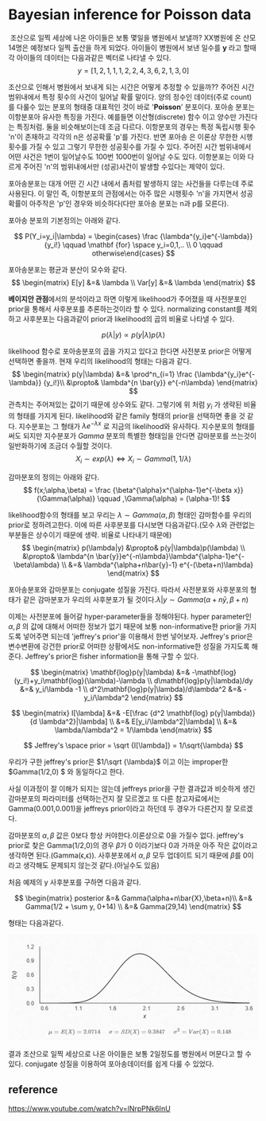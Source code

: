 # Bayesian inference for Poisson data



​	조산으로 일찍 세상에 나온 아이들은 보통 몇일을 병원에서 보낼까?  XX병원에 온 산모 14명은 예정보다 일찍 출산을 하게 되었다. 아이들이 병원에서 보낸 일수를 **y** 라고 할때 각 아이들의 데이터는 다음과같은 벡터로 나타낼 수 있다.
$$
y=[1,2,1,1,1,2,2,4,3,6,2,1,3,0]
$$



조산으로 인해서 병원에서 보내게 되는 시간은 어떻게 추정할 수 있을까??  주어진 시간 범위내에서 특정 횟수의 사건이 일어날 확률 말이다. 양의 정수인 데이터(주로 count) 를 다룰수 있는 분포의 형태중 대표적인 것이 바로 '**Poisson**' 분포이다. 포아송 분포는 이항분포아 유사한 특징을 가진다. 예를들면 이산형(discrete) 함수 이고 양수만 가진다는 특징처럼. 둘을 비슷해보이는데 조금 다르다. 이항분포의 경우는 특정 독립시행 횟수 'n'이 존재하고 각각의 n은 성공확률 'p'를 가진다. 반면 포아송 은 이론상 무한한 시행횟수를 가질 수 있고 그렇기 무한한 성공횟수를 가질 수 있다. 주어진 시간 범위내에서 어떤 사건은 1번이 일어날수도 100번 1000번이 일어날 수도 있다. 이항분포는 이와 다르게 주어진 'n'의 범위내에서만 (성공)사건이 발생할 수있다는 제약이 있다.

포아송분포는 대개 어떤 긴 시간 내에서 좀처럼 발생하지 않는 사건들을 다루는데 주로 사용된다. 이 말인 즉, 이항분포의 관점에서는 아주 많은 시행횟수 'n'을 가지면서 성공확률이 아주작은 'p'인 경우와 비슷하다(다만 포아송 분포는 n과 p를 모른다).

포아송 분포의 기본정의는 아래와 같다.


$$
P(Y_i=y_i|\lambda) = \begin{cases} \frac {\lambda^{y_i}e^{-\lambda}} {y_i!} \qquad \mathbf {for} \space y_i=0,1,.. \\ 0 \qquad otherwise\end{cases}
$$


포아송분포는 평균과 분산이 모수와 같다.
$$
\begin{matrix}
E[y] &=& \lambda \\
Var[y] &=& \lambda
\end{matrix}
$$



**베이지안 관점**에서의 분석이라고 하면 이렇게 likelihood가 주어졌을 때 사전분포인 prior을 통해서 사후분포를 추론하는것이라 할 수 있다. normalizing constant를 제외하고 사후분포는 다음과같이 prior과 likelihood의 곱의 비율로 나타낼 수 있다.

$$
p(\lambda|y) \propto p(y|\lambda)p(\lambda)
$$




likelihood 함수로 포아송분포의 곱을 가지고 있다고 한다면 사전분포 prior은 어떻게 선택하면 좋을까. 현재 우리의 likelihood의 형태는 다음과 같다.
$$
\begin{matrix}
p(y|\lambda) &=& \prod^n_{i=1} \frac {\lambda^{y_i}e^{-\lambda}} {y_i!}\\
&\propto& \lambda^{n \bar{y}} e^{-n\lambda}
\end{matrix}
$$
관측치는 주어져있는 값이기 때문에 상수와도 같다. 그렇기에 위 처럼 $y_i$ 가 생략된 비율의 형태를 가지게 된다. likelihood와 같은 family 형태의 prior을 선택하면 좋을 것 같다. 지수분포는 그 형태가 $\lambda e^{-\lambda x}$ 로 지금의 likelihood와 유사하다. 지수분포의 형태를 써도 되지만 지수분포가 $Gamma$ 분포의 특별한 형태임을 안다면 감마분포를 쓰는것이 일반화하기에 조금더 수월할 것이다.
$$
X_i \sim exp(\lambda) \Leftrightarrow X_i \sim Gamma(1,1/\lambda)
$$


감마분포의 정의는 아래와 같다.
$$
f(x;\alpha,\beta) = \frac {\beta^{\alpha}x^{\alpha-1}e^{-\beta x}} {\Gamma(\alpha)} \qquad ,\Gamma(\alpha) = (\alpha-1)!
$$




likelihood함수의 형태를 보고 우리는 $\lambda \sim Gamma(\alpha,\beta)$ 형태인 감마함수를 우리의 prior로 정하려고한다. 이에 따른 사후분포를 다시보면 다음과같다.(모수 $\lambda$와 관련없는 부분들은 상수이기 때문에 생략. 비율로 나타내기 때문에)
$$
\begin{matrix}
p(\lambda|y) &\propto& p(y|\lambda)p(\lambda) \\
&\propto& \lambda^{n \bar{y}}e^{-n\lambda}\lambda^{\alpha-1}e^{-\beta\lambda} \\
&=& \lambda^{\alpha+n\bar{y}-1} e^{-(\beta+n)\lambda}
\end{matrix}
$$



포아송분포와 감마분포는 conjugate 성질을 가진다. 따라서 사전분포와 사후분포의 형태가 같은 감마분포가 우리의 사후분포가 될 것이다.$\lambda|y \sim Gamma(\alpha+n\bar{y},\beta+n)$

이제는 사전분포에 들어갈 hyper-parameter들을 정해야된다. hyper parameter인 $\alpha,\beta$ 의 값에 대해서 어떠한 정보가 없기 때문에 보통 non-informative한 prior을 가지도록 넣어주면 되는데 'jeffrey's prior'을 이용해서 한번 넣어보자. Jeffrey's prior은 변수변환에 강건한 prior로 어떠한 상황에서도 non-informative한 성질을 가지도록 해준다. Jeffrey's prior은 fisher information을 통해 구할 수 있다.



$$
\begin{matrix}
\mathbf{log}p(y|\lambda) &=& -\mathbf{log}(y_i!)+y_i\mathbf{log}(\lambda)-\lambda \\
d\mathbf{log}p(y|\lambda)/dy &=& y_i/\lambda -1 \\
d^2\mathbf{log}p(y|\lambda)/d\lambda^2 &=& -y_i/\lambda^2
\end{matrix}
$$

$$
\begin{matrix}
I[\lambda] &=& -E[\frac {d^2 \mathbf{log} p(y|\lambda)} {d \lambda^2}|\lambda] \\ &=& E[y_i/\lambda^2|\lambda] \\
&=& \lambda/\lambda^2 = 1/\lambda
\end{matrix}
$$

$$
Jeffrey's \space prior = \sqrt {I[\lambda]} = 1/\sqrt{\lambda}
$$



우리가 구한 jeffrey's prior은 $1/\sqrt {\lambda}$ 이고 이는 improper한 $Gamma(1/2,0) $ 와 동일하다고 한다. 

사실 이과정이 잘 이해가 되지는 않는데 jeffreys prior을 구한 결과값과 비슷하게 생긴 감마분포의 파라미터를 선택하는건지 잘 모르겠고 또 다른 참고자료에서는 Gamma(0.001,0.001)을 jeffreys prior이라고 하던데 두 경우가 다른건지 잘 모르겠다.

감마분포의 $\alpha, \beta$ 값은 0보다 항상 커야한다.이론상으로 0을 가질수 없다. jeffrey's prior로 찾은 Gamma(1/2,0)의 경우 $\beta$가 0 이라기보다 0과 가까운 아주 작은 값이라고 생각하면 된다.(Gamma(ϵ,ϵ)). 사후분포에서 $\alpha,\beta$ 모두 업데이트 되기 때문에 $\beta$를 0이라고 생각해도 문제되지 않는것 같다.(아닐수도 있음)



처음 예제의 y 사후분포를 구하면 다음과 같다.


$$
\begin{matrix}
posterior &=& Gamma(\alpha+n\bar{X},\beta+n)\\
&=& Gamma(1/2 + \sum y, 0+14) \\
&=& Gamma(29,14)
\end{matrix}
$$


형태는 다음과같다.

![1](img/POI_GAM_1.PNG)

결과 조산으로 일찍 세상으로 나온 아이들은 보통 2일정도를 병원에서 머문다고 할 수 있다. conjugate 성질을 이용하여 포아송데이터를 쉽게 다룰 수 있었다.





## reference

https://www.youtube.com/watch?v=lNrpPNk6InU































